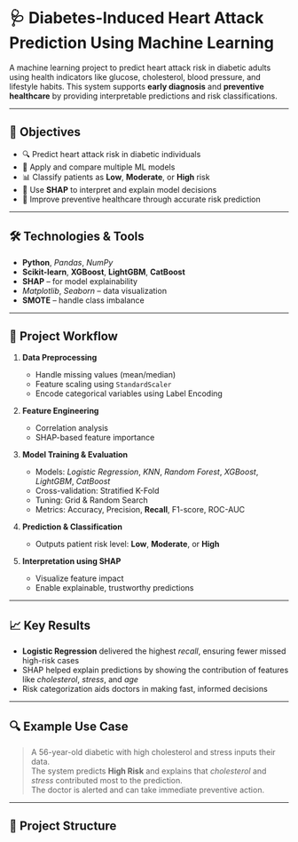 # 🩺 **Diabetes-Induced Heart Attack Prediction Using Machine Learning**

A machine learning project to predict heart attack risk in diabetic adults using health indicators like glucose, cholesterol, blood pressure, and lifestyle habits. This system supports **early diagnosis** and **preventive healthcare** by providing interpretable predictions and risk classifications.

---

## 🎯 **Objectives**

- 🔍 Predict heart attack risk in diabetic individuals
- 🧠 Apply and compare multiple ML models
- 📊 Classify patients as **Low**, **Moderate**, or **High** risk
- 🔎 Use **SHAP** to interpret and explain model decisions
- 🏥 Improve preventive healthcare through accurate risk prediction

---

## 🛠️ **Technologies & Tools**

- **Python**, *Pandas*, *NumPy*
- **Scikit-learn**, **XGBoost**, **LightGBM**, **CatBoost**
- **SHAP** – for model explainability
- *Matplotlib*, *Seaborn* – data visualization
- **SMOTE** – handle class imbalance

---

## 🧠 **Project Workflow**

1. **Data Preprocessing**
   - Handle missing values (mean/median)
   - Feature scaling using `StandardScaler`
   - Encode categorical variables using Label Encoding

2. **Feature Engineering**
   - Correlation analysis
   - SHAP-based feature importance

3. **Model Training & Evaluation**
   - Models: *Logistic Regression*, *KNN*, *Random Forest*, *XGBoost*, *LightGBM*, *CatBoost*
   - Cross-validation: Stratified K-Fold
   - Tuning: Grid & Random Search
   - Metrics: Accuracy, Precision, **Recall**, F1-score, ROC-AUC

4. **Prediction & Classification**
   - Outputs patient risk level: **Low**, **Moderate**, or **High**

5. **Interpretation using SHAP**
   - Visualize feature impact
   - Enable explainable, trustworthy predictions

---

## 📈 **Key Results**

- **Logistic Regression** delivered the highest *recall*, ensuring fewer missed high-risk cases
- SHAP helped explain predictions by showing the contribution of features like *cholesterol*, *stress*, and *age*
- Risk categorization aids doctors in making fast, informed decisions

---

## 🔍 **Example Use Case**

> A 56-year-old diabetic with high cholesterol and stress inputs their data.  
> The system predicts **High Risk** and explains that *cholesterol* and *stress* contributed most to the prediction.  
> The doctor is alerted and can take immediate preventive action.

---

## 📂 **Project Structure**

